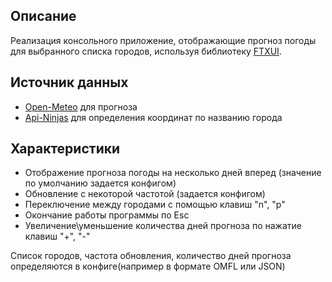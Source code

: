 
## Описание

Реализация консольного приложение, отображающие прогноз погоды для выбранного списка городов, используя библиотеку [FTXUI](https://github.com/ArthurSonzogni/FTXUI).

## Источник данных

- [Open-Meteo](https://open-meteo.com/en/docs#latitude=59.94&longitude=30.31&hourly=temperature_2m&forecast_days=16) для прогноза
- [Api-Ninjas](https://api-ninjas.com/api/city) для определения координат по названию города

## Характеристики

 - Отображение прогноза погоды на несколько дней вперед (значение по умолчанию задается конфигом)
 - Обновление с некоторой частотой (задается конфигом)
 - Переключение между городами с помощью клавиш "n", "p"
 - Окончание работы программы по Esc
 - Увеличение\уменьшение количества дней прогноза по нажатие клавиш "+", "-"

Список городов, частота обновления, количество дней прогноза определяются в конфиге(например в формате OMFL или JSON)












